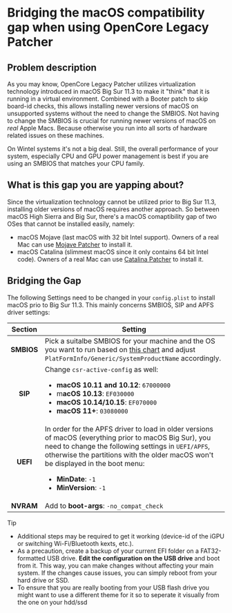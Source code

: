 # Bridging the macOS compatibility gap when using OpenCore Legacy Patcher

## Problem description

As you may know, OpenCore Legacy Patcher utilizes virtualization technology introduced in macOS Big Sur 11.3 to make it "think" that it is running in a virtual environment. Combined with a Booter patch to skip board-id checks, this allows installing newer versions of macOS on unsupported systems without the need to change the SMBIOS. Not having to change the SMBIOS is crucial for running newer versions of macOS on *real* Apple Macs. Because otherwise you run into all sorts of hardware related issues on these machines. 

On Wintel systems it's not a big deal. Still, the overall performance of your system, especially CPU and GPU power management is best if you are using an SMBIOS that matches your CPU family.

## What is this gap you are yapping about?

Since the virtualization technology cannot be utilized prior to Big Sur 11.3, installing older versions of macOS requires another approach. So between macOS High Sierra and Big Sur, there's a macOS comaptibility gap of two OSes that cannot be installed easily, namely:

- macOS Mojave (last macOS with 32 bit Intel support). Owners of a real Mac can use [Mojave Patcher](https://dosdude1.com/mojave/) to install it.
- macOS Catalina (slimmest macOS since it only contains 64 bit Intel code). Owners of a real Mac can use [Catalina Patcher](https://dosdude1.com/catalina/) to install it.

## Bridging the Gap
The following Settings need to be changed in your `config.plist` to install macOS prio to Big Sur 11.3. This mainly concerns SMBIOS, SIP and APFS driver settings:

Section | Setting
:--------:|----------------
**SMBIOS** | Pick a suitalbe SMBIOS for your machine and the OS you want to run based on [this chart](https://docs.google.com/spreadsheets/d/1DSxP1xmPTCv-fS1ihM6EDfTjIKIUypwW17Fss-o343U/edit?pli=1&gid=483826077#gid=483826077) and adjust `PlatFormInfo/Generic/SystemProductName` accordingly.
**SIP** | Change `csr-active-config` as well: <ul><li> **macOS 10.11 and 10.12**: `67000000` <li>m**acOS 10.13**: `EF030000`<li>**macOS 10.14/10.15**: `EF070000` <li> **macOS 11+**: `03080000` 
**UEFI** | In order for the APFS driver to load in older versions of macOS (everything prior to macOS Big Sur), you need to change the following settings in `UEFI/APFS`, otherwise the partitions with the older macOS won't be displayed in the boot menu:<ul><li> **MinDate**: `-1` <li> **MinVersion**: `-1`
**NVRAM** | Add to **boot-args**: `-no_compat_check`

> [!TIP]
> 
> - Additional steps may be required to get it working (device-id of the iGPU or switching Wi-Fi/Bluetooth kexts, etc.). 
> - As a precaution, create a backup of your current EFI folder on a FAT32-formatted USB drive. **Edit the configuration on the USB drive** and boot from it. This way, you can make changes without affecting your main system. If the changes cause issues, you can simply reboot from your hard drive or SSD.
> - To ensure that you are really booting from your USB flash drive you might want to use a different theme for it so to seperate it visually from the one on your hdd/ssd


